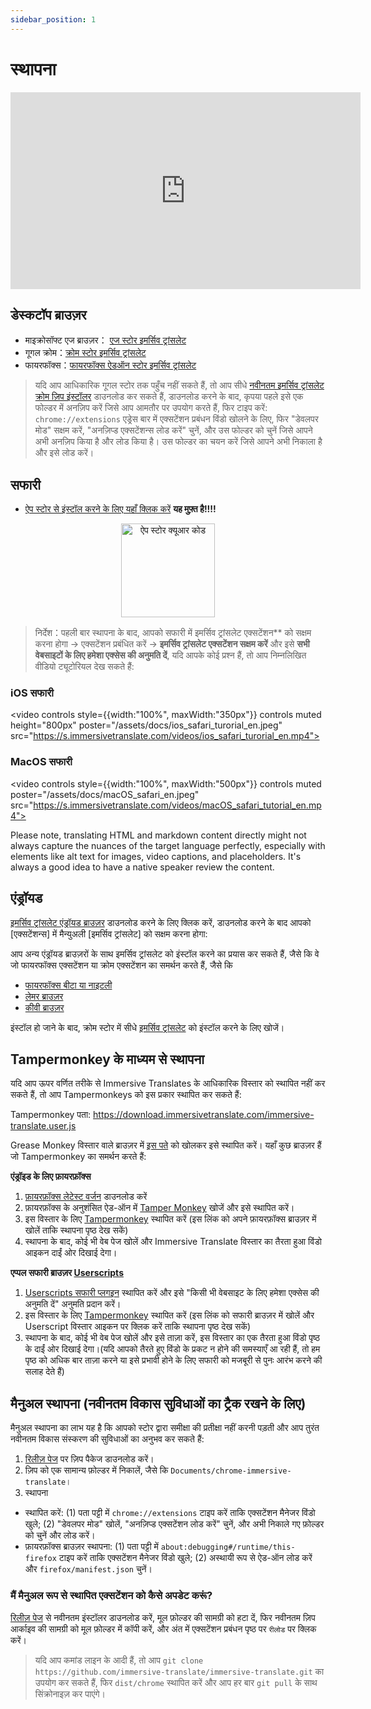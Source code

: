 ```yaml
---
sidebar_position: 1
---
```


# स्थापना
<iframe width="560" height="315" src="https://www.youtube.com/embed/SHznc5kQCM4?si=RyZYUcjW560Bc57-" title="YouTube वीडियो प्लेयर" frameborder="0" allow="accelerometer; autoplay; clipboard-write; encrypted-media; gyroscope; picture-in-picture; web-share" allowfullscreen></iframe>

## डेस्कटॉप ब्राउज़र

- माइक्रोसॉफ्ट एज ब्राउज़र： [एज स्टोर इमर्सिव ट्रांसलेट](https://microsoftedge.microsoft.com/addons/detail/amkbmndfnliijdhojkpoglbnaaahippg)
- गूगल क्रोम：[क्रोम स्टोर इमर्सिव ट्रांसलेट](https://chrome.google.com/webstore/detail/immersive-translate/bpoadfkcbjbfhfodiogcnhhhpibjhbnh)
- फायरफॉक्स：[फायरफॉक्स ऐडऑन स्टोर इमर्सिव ट्रांसलेट](https://addons.mozilla.org/firefox/addon/immersive-translate/)

> यदि आप आधिकारिक गूगल स्टोर तक पहुँच नहीं सकते हैं, तो आप सीधे [नवीनतम इमर्सिव ट्रांसलेट क्रोम ज़िप इंस्टॉलर](https://download.immersivetranslate.com/latest/chrome-immersive-translate.zip) डाउनलोड कर सकते हैं, डाउनलोड करने के बाद, कृपया पहले इसे एक फोल्डर में अनज़िप करें जिसे आप आमतौर पर उपयोग करते हैं, फिर टाइप करें: `chrome://extensions` एड्रेस बार में एक्सटेंशन प्रबंधन विंडो खोलने के लिए, फिर "डेवलपर मोड" सक्षम करें, "अनज़िप्ड एक्सटेंशन्स लोड करें" चुनें, और उस फोल्डर को चुनें जिसे आपने अभी अनज़िप किया है और लोड किया है। उस फोल्डर का चयन करें जिसे आपने अभी निकाला है और इसे लोड करें।

## सफारी

- [ऐप स्टोर से इंस्टॉल करने के लिए यहाँ क्लिक करें](https://apps.apple.com/app/immersive-translate/id6447957425) **यह मुफ़्त है!!!!**

<div align="center">
<img src="/assets/immersive-app-store.png" width="150" alt="ऐप स्टोर क्यूआर कोड"/>
</div>

> निर्देश：पहली बार स्थापना के बाद, आपको सफारी में इमर्सिव ट्रांसलेट एक्सटेंशन\*\* को सक्षम करना होगा -> एक्सटेंशन प्रबंधित करें -> **इमर्सिव ट्रांसलेट एक्सटेंशन सक्षम करें** और इसे **सभी वेबसाइटों के लिए हमेशा एक्सेस की अनुमति दें**, यदि आपके कोई प्रश्न हैं, तो आप निम्नलिखित वीडियो ट्यूटोरियल देख सकते हैं:

### iOS सफारी

<video
controls style={{width:"100%", maxWidth:"350px"}}
controls
muted
height="800px"
poster="/assets/docs/ios_safari_turorial_en.jpeg" src="https://s.immersivetranslate.com/videos/ios_safari_turorial_en.mp4"></video>

### MacOS सफारी

<video
controls style={{width:"100%", maxWidth:"500px"}}
controls
muted
poster="/assets/docs/macOS_safari_en.jpeg" src="https://s.immersivetranslate.com/videos/macOS_safari_tutorial_en.mp4"></video>

Please note, translating HTML and markdown content directly might not always capture the nuances of the target language perfectly, especially with elements like alt text for images, video captions, and placeholders. It's always a good idea to have a native speaker review the content.

## एंड्रॉयड

[इमर्सिव ट्रांसलेट एंड्रॉयड ब्राउज़र](/android/) डाउनलोड करने के लिए क्लिक करें, डाउनलोड करने के बाद आपको [एक्सटेंशन्स] में मैन्युअली [इमर्सिव ट्रांसलेट] को सक्षम करना होगा:

आप अन्य एंड्रॉयड ब्राउज़रों के साथ इमर्सिव ट्रांसलेट को इंस्टॉल करने का प्रयास कर सकते हैं, जैसे कि वे जो फायरफॉक्स एक्सटेंशन या क्रोम एक्सटेंशन का समर्थन करते हैं, जैसे कि

- [फायरफॉक्स बीटा या नाइटली](https://www.mozilla.org/firefox/channel/android/)
- [लेमर ब्राउज़र](https://lemurbrowser.com/app/)
- [कीवी ब्राउज़र](https://kiwibrowser.com/)

इंस्टॉल हो जाने के बाद, क्रोम स्टोर में सीधे [इमर्सिव ट्रांसलेट](https://chrome.google.com/webstore/detail/immersive-translate/bpoadfkcbjbfhfodiogcnhhhpibjhbnh) को इंस्टॉल करने के लिए खोजें।

## Tampermonkey के माध्यम से स्थापना

यदि आप ऊपर वर्णित तरीके से Immersive Translates के आधिकारिक विस्तार को स्थापित नहीं कर सकते हैं, तो आप Tampermonkeys को इस प्रकार स्थापित कर सकते हैं:

Tampermonkey पता: https://download.immersivetranslate.com/immersive-translate.user.js

Grease Monkey विस्तार वाले ब्राउज़र में [इस पते](https://download.immersivetranslate.com/immersive-translate.user.js) को खोलकर इसे स्थापित करें। यहाँ कुछ ब्राउज़र हैं जो Tampermonkey का समर्थन करते हैं:

**एंड्रॉइड के लिए फ़ायरफ़ॉक्स**

1. [फ़ायरफ़ॉक्स लेटेस्ट वर्जन](https://www.mozilla.org/firefox/browsers/mobile/android/) डाउनलोड करें
2. फ़ायरफ़ॉक्स के अनुशंसित ऐड-ऑन में [Tamper Monkey](https://www.tampermonkey.net/) खोजें और इसे स्थापित करें।
3. इस विस्तार के लिए [Tampermonkey](https://download.immersivetranslate.com/immersive-translate.user.js) स्थापित करें (इस लिंक को अपने फ़ायरफ़ॉक्स ब्राउज़र में खोलें ताकि स्थापना पृष्ठ देख सकें)
4. स्थापना के बाद, कोई भी वेब पेज खोलें और Immersive Translate विस्तार का तैरता हुआ विंडो आइकन दाईं ओर दिखाई देगा।

**एप्पल सफारी ब्राउज़र [Userscripts](https://itunes.apple.com/us/app/userscripts/id1463298887)**

1. [Userscripts सफारी प्लगइन](https://itunes.apple.com/us/app/userscripts/id1463298887) स्थापित करें और इसे "किसी भी वेबसाइट के लिए हमेशा एक्सेस की अनुमति दें" अनुमति प्रदान करें।
2. इस विस्तार के लिए [Tampermonkey](https://download.immersivetranslate.com/immersive-translate.user.js) स्थापित करें (इस लिंक को सफारी ब्राउज़र में खोलें और Userscript विस्तार आइकन पर क्लिक करें ताकि स्थापना पृष्ठ देख सकें)
3. स्थापना के बाद, कोई भी वेब पेज खोलें और इसे ताज़ा करें, इस विस्तार का एक तैरता हुआ विंडो पृष्ठ के दाईं ओर दिखाई देगा।(यदि आपको तैरते हुए विंडो के प्रकट न होने की समस्याएँ आ रही हैं, तो हम पृष्ठ को अधिक बार ताज़ा करने या इसे प्रभावी होने के लिए सफारी को मजबूरी से पुनः आरंभ करने की सलाह देते हैं)


## मैनुअल स्थापना (नवीनतम विकास सुविधाओं का ट्रैक रखने के लिए)

मैनुअल स्थापना का लाभ यह है कि आपको स्टोर द्वारा समीक्षा की प्रतीक्षा नहीं करनी पड़ती और आप तुरंत नवीनतम विकास संस्करण की सुविधाओं का अनुभव कर सकते हैं:

1. [रिलीज़ पेज](https://github.com/immersive-translate/immersive-translate/releases/) पर ज़िप पैकेज डाउनलोड करें।
2. ज़िप को एक सामान्य फ़ोल्डर में निकालें, जैसे कि `Documents/chrome-immersive-translate`।
3. स्थापना

- स्थापित करें: (1) पता पट्टी में `chrome://extensions` टाइप करें ताकि एक्सटेंशन मैनेजर विंडो खुले; (2) "डेवलपर मोड" खोलें, "अनज़िप्ड एक्सटेंशन लोड करें" चुनें, और अभी निकाले गए फ़ोल्डर को चुनें और लोड करें।
- फ़ायरफ़ॉक्स ब्राउज़र स्थापना: (1) पता पट्टी में `about:debugging#/runtime/this-firefox` टाइप करें ताकि एक्सटेंशन मैनेजर विंडो खुले; (2) अस्थायी रूप से ऐड-ऑन लोड करें और `firefox/manifest.json` चुनें।

### मैं मैनुअल रूप से स्थापित एक्सटेंशन को कैसे अपडेट करूं?

[रिलीज़ पेज](https://github.com/immersive-translate/immersive-translate/releases/) से नवीनतम इंस्टॉलर डाउनलोड करें, मूल फ़ोल्डर की सामग्री को हटा दें, फिर नवीनतम ज़िप आर्काइव की सामग्री को मूल फ़ोल्डर में कॉपी करें, और अंत में एक्सटेंशन प्रबंधन पृष्ठ पर `रीलोड` पर क्लिक करें।

> यदि आप कमांड लाइन के आदी हैं, तो आप `git clone https://github.com/immersive-translate/immersive-translate.git` का उपयोग कर सकते हैं, फिर `dist/chrome` स्थापित करें और आप हर बार `git pull` के साथ सिंक्रोनाइज़ कर पाएंगे।
